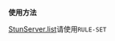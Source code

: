 **使用方法**

[StunServer.list](https://raw.githubusercontent.com/BlackCCCat/Rules/main/Surge/Stun/StunServer.list)请使用`RULE-SET`
